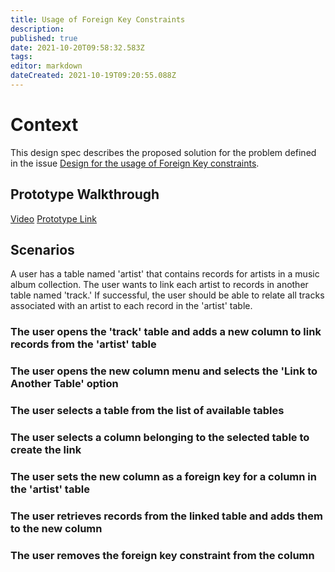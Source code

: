 ```yaml
---
title: Usage of Foreign Key Constraints
description: 
published: true
date: 2021-10-20T09:58:32.583Z
tags: 
editor: markdown
dateCreated: 2021-10-19T09:20:55.088Z
---
```


# Context
This design spec describes the proposed solution for the problem defined in the issue [Design for the usage of Foreign Key constraints](https://github.com/centerofci/mathesar/issues/243).

## Prototype Walkthrough
[Video](https://www.loom.com/share/20880a748ec24a588b9b568c5e0f70ba)
[Prototype Link](https://mathesar-prototype.netlify.app/)

## Scenarios
A user has a table named 'artist' that contains records for artists in a music album collection. The user wants to link each artist to records in another table named 'track.' If successful, the user should be able to relate all tracks associated with an artist to each record in the 'artist' table.

### The user opens the 'track' table and adds a new column to link records from the 'artist' table
### The user opens the new column menu and selects the 'Link to Another Table' option
### The user selects a table from the list of available tables
### The user selects a column belonging to the selected table to create the link
### The user sets the new column as a foreign key for a column in the 'artist' table
### The user retrieves records from the linked table and adds them to the new column
### The user removes the foreign key constraint from the column